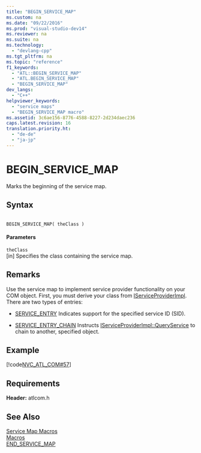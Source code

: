 ```yaml
---
title: "BEGIN_SERVICE_MAP"
ms.custom: na
ms.date: "09/22/2016"
ms.prod: "visual-studio-dev14"
ms.reviewer: na
ms.suite: na
ms.technology: 
  - "devlang-cpp"
ms.tgt_pltfrm: na
ms.topic: "reference"
f1_keywords: 
  - "ATL::BEGIN_SERVICE_MAP"
  - "ATL.BEGIN_SERVICE_MAP"
  - "BEGIN_SERVICE_MAP"
dev_langs: 
  - "C++"
helpviewer_keywords: 
  - "service maps"
  - "BEGIN_SERVICE_MAP macro"
ms.assetid: 3c6ae156-8776-4588-8227-2d234daec236
caps.latest.revision: 16
translation.priority.ht: 
  - "de-de"
  - "ja-jp"
---
```

# BEGIN_SERVICE_MAP
Marks the beginning of the service map.  
  
## Syntax  
  
```  
  
BEGIN_SERVICE_MAP( theClass )  
```  
  
#### Parameters  
 `theClass`  
 [in] Specifies the class containing the service map.  
  
## Remarks  
 Use the service map to implement service provider functionality on your COM object. First, you must derive your class from [IServiceProviderImpl](../vs140/iserviceproviderimpl-class.md). There are two types of entries:  
  
-   [SERVICE_ENTRY](../vs140/service_entry.md) Indicates support for the specified service ID (SID).  
  
-   [SERVICE_ENTRY_CHAIN](../vs140/service_entry_chain.md) Instructs [IServiceProviderImpl::QueryService](../vs140/iserviceproviderimpl--queryservice.md) to chain to another, specified object.  
  
## Example  
 [!code[NVC_ATL_COM#57](../vs140/codesnippet/CPP/begin_service_map_1.h)]  
  
## Requirements  
 **Header:** atlcom.h  
  
## See Also  
 [Service Map Macros](../vs140/service-map-macros.md)   
 [Macros](../vs140/atl-macros.md)   
 [END_SERVICE_MAP](../vs140/end_service_map.md)